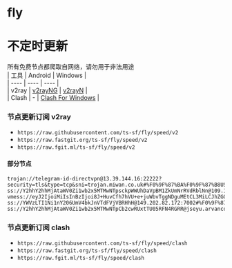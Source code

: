 # fly
# 不定时更新
所有免费节点都爬取自网络，请勿用于非法用途  
|  工具  | Android  | Windows  |  
|  ----  | ----   | ----  |  
| v2ray  | [v2rayNG](https://github.com/2dust/v2rayNG/releases) | [v2rayN](https://github.com/2dust/v2rayN/releases) |  
| Clash  | - | [Clash For Windows](https://github.com/2dust/clashN/releases) | 
  
### 节点更新订阅  v2ray
- `https://raw.githubusercontent.com/ts-sf/fly/speed/v2`  
- `https://raw.fastgit.org/ts-sf/fly/speed/v2`  
- `https://raw.fgit.ml/ts-sf/fly/speed/v2`  
#### 部分节点  
``` 
trojan://telegram-id-directvpn@13.39.144.16:22222?security=tls&type=tcp&sni=trojan.miwan.co.uk#%F0%9F%87%BA%F0%9F%87%B8US%E7%BE%8E%E5%9B%BD6%2017.8MB%2Fs
ss://Y2hhY2hhMjAtaWV0Zi1wb2x5MTMwNTpsckpWWUhDaVpBM1ZkUmNrRVdRblNn@109.107.189.185:17397#%F0%9F%87%B7%F0%9F%87%BARU%E4%BF%84%E7%BD%97%E6%96%AF%20433.3KB%2Fs
vmess://eyJ2IjoiMiIsInBzIjoi8J+HuvCfh7hVU+e+juWbvTggNDguMEtCL3MiLCJhZGQiOiIxNjIuMTU5LjEzNi4yNTMiLCJwb3J0IjoiODA4MCIsImlkIjoiYWRlNzNlNjItNzU1NC00MGE4LTkzMTQtMTk1YTM3MmJhZTI4IiwiYWlkIjoiMCIsInNjeSI6ImF1dG8iLCJuZXQiOiJ3cyIsInR5cGUiOiJub25lIiwiaG9zdCI6InhlbnRhaW4ua21vbGprbGoudG9wIiwicGF0aCI6Ii83YkZjb1JaUz9lZD0yMDQ4IiwidGxzIjoiIiwic25pIjoiIiwidGVzdF9uYW1lIjoiVVPnvo7lm704In0=
ss://YWVzLTI1Ni1nY206UmV4bkJnVTdFVjVBRHhH@149.202.82.172:7002#%F0%9F%87%AB%F0%9F%87%B7FR%E6%B3%95%E5%9B%BD%201.8MB%2Fs
ss://Y2hhY2hhMjAtaWV0Zi1wb2x5MTMwNTpCb2cwRUxtTU05RFN4RGRR@jseyu.arvancode.eu.Org:443#%F0%9F%87%BA%F0%9F%87%B8US%E7%BE%8E%E5%9B%BD11%2019.4MB%2Fs
```
### 节点更新订阅  clash
- `https://raw.githubusercontent.com/ts-sf/fly/speed/clash`  
- `https://raw.fastgit.org/ts-sf/fly/speed/clash`  
- `https://raw.fgit.ml/ts-sf/fly/speed/clash`  


